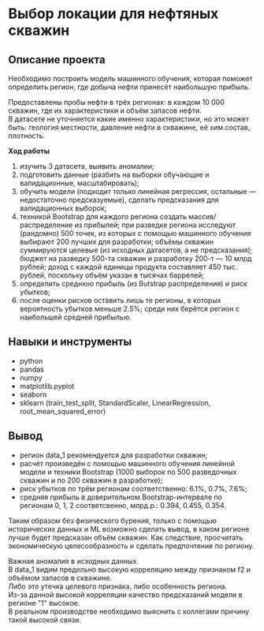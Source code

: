 # Выбор локации для нефтяных скважин

## Описание проекта

Необходимо построить модель машинного обучения, которая поможет определить регион, где добыча нефти принесёт наибольшую прибыль.

Предоставлены пробы нефти в трёх регионах: в каждом 10 000 скважин, где их характеристики и объём запасов нефти.\
В датасете не уточняется какие именно характеристики, но это может быть: геология местности, давление нефти в скважине, её хим.состав, плотность.

**Ход работы**
1) изучить 3 датасета, выявить аномалии;
2) подготовить данные (разбить на выборки обучающие и валидационные, масштабировать);
3) обучить модели (подходит только линейная регрессия, остальные — недостаточно предсказуемые), сделать предсказания для валидационных выборок;
4) техникой Bootstrap для каждого региона создать массив/распределение из прибылей; при разведке региона исследуют (рандомно) 500 точек, из которых с помощью машинного обучения выбирают 200 лучших для разработки; объёмы скважин суммируются целевые (из исходных датасетов, а не предсказания); бюджет на разведку 500-та скважин и разработку 200-т — 10 млрд рублей; доход с каждой единицы продукта составляет 450 тыс. рублей, поскольку объём указан в тысячах баррелей;
5) определить среднюю прибыль (из Butstrap распределения) и риск убытков;
6) после оценки рисков оставить лишь те регионы, в которых вероятность убытков меньше 2.5%; среди них берётся регион с наибольшей средней прибылью.

## Навыки и инструменты

* python
* pandas
* numpy
* matplotlib.pyplot
* seaborn
* sklearn (train_test_split, StandardScaler, LinearRegression, root_mean_squared_error)

## Вывод

* регион data_1 рекомендуется для разработки скважин;
* расчёт произведён с помощью машинного обучения линейной модели и техники Bootstrap (1000 выборок по 500 разведочных скважин и по 200 скважин в разработке); 
* риск убытков по трём регионам соответственно: 6.1%, 0.7%, 7.6%;
* средняя прибыль в доверительном Bootstrap-интервале по регионам 0, 1, 2 соответсвенно, млрд.р.: 0.394, 0.455, 0.354.

Таким образом без физического бурения, только с помощью исторических данных и ML возможно сделать вывод, в каком регионе лучше будет предсказан объём скважин. Как следствие, просчитать экономическую целесообразность и сделать предпочтение по региону.

Важная аномалия в исходных данных.\
В data_1 видим предельно высокую корреляцию между признаком f2 и объёмом запасов в скважине.\
Либо это утечка целевого признака, либо особенность региона.\
Из-за данной высокой корреляции качество предсказаний модели в регионе "1" высокое.\
В реальном производстве необходимо выяснить с коллегами причину такой высокой связи.
